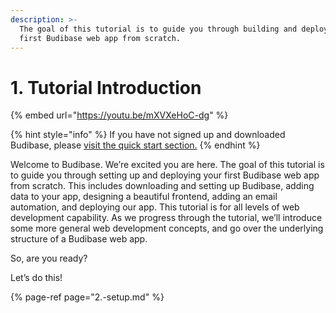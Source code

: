 ```yaml
---
description: >-
  The goal of this tutorial is to guide you through building and deploying your
  first Budibase web app from scratch.
---
```


# 1. Tutorial Introduction

{% embed url="https://youtu.be/mXVXeHoC-dg" %}

{% hint style="info" %}
If you have not signed up and downloaded Budibase, please [visit the quick start section.](../quick-start.md)
{% endhint %}

Welcome to Budibase. We’re excited you are here. The goal of this tutorial is to guide you through setting up and deploying your first Budibase web app from scratch. This includes downloading and setting up Budibase, adding data to your app, designing a beautiful frontend, adding an email automation, and deploying our app. This tutorial is for all levels of web development capability. As we progress through the tutorial, we’ll introduce some more general web development concepts, and go over the underlying structure of a Budibase web app.

So, are you ready? 

Let’s do this!

{% page-ref page="2.-setup.md" %}

